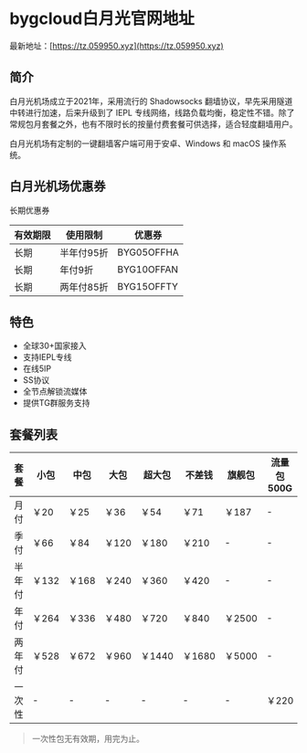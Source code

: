 # bygcloud白月光官网地址

最新地址：[https://tz.059950.xyz](https://tz.059950.xyz)

## 简介

白月光机场成立于2021年，采用流行的 Shadowsocks 翻墙协议，早先采用隧道中转进行加速，后来升级到了 IEPL 专线网络，线路负载均衡，稳定性不错。除了常规包月套餐之外，也有不限时长的按量付费套餐可供选择，适合轻度翻墙用户。

白月光机场有定制的一键翻墙客户端可用于安卓、Windows 和 macOS 操作系统。

## 白月光机场优惠券

长期优惠券

|有效期限|使用限制|优惠券|
|----|----|----|
|长期|半年付95折|BYG05OFFHA|
|长期|年付9折|BYG10OFFAN|
|长期|两年付85折|BYG15OFFTY|11

## 特色

* 全球30+国家接入
* 支持IEPL专线
* 在线5IP
* SS协议
* 全节点解锁流媒体
* 提供TG群服务支持

## 套餐列表

|套餐|小包|中包|大包|超大包|不差钱|旗舰包|流量包500G|流量包1000G|
|----|----|----|----|----|----|----|----|----|
|月付|￥20|￥25|￥36|￥54|￥71|￥187|-|-|
|季付|￥66|￥84|￥120|￥180|￥210|-|-|-|
|半年付|￥132|￥168|￥240|￥360|￥420|-|-|-|
|年付|￥264|￥336|￥480|￥720|￥840|￥2500|-|-|
|两年付|￥528|￥672|￥960|￥1440|￥1680|￥5000|-|-|
|一次性|-|-|-|-|-|-|￥220|￥400|

> 一次性包无有效期，用完为止。
